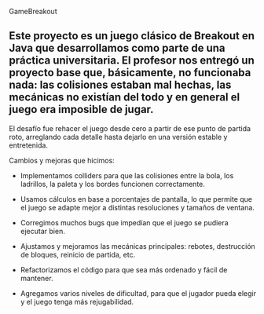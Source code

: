 GameBreakout

Este proyecto es un juego clásico de Breakout en Java que desarrollamos como parte de una práctica universitaria. El profesor nos entregó un proyecto base que, básicamente, no funcionaba nada: las colisiones estaban mal hechas, las mecánicas no existían del todo y en general el juego era imposible de jugar.
---
El desafío fue rehacer el juego desde cero a partir de ese punto de partida roto, arreglando cada detalle hasta dejarlo en una versión estable y entretenida.

Cambios y mejoras que hicimos:

- Implementamos colliders para que las colisiones entre la bola, los ladrillos, la paleta y los bordes funcionen correctamente.

- Usamos cálculos en base a porcentajes de pantalla, lo que permite que el juego se adapte mejor a distintas resoluciones y tamaños de ventana.

- Corregimos muchos bugs que impedían que el juego se pudiera ejecutar bien.

- Ajustamos y mejoramos las mecánicas principales: rebotes, destrucción de bloques, reinicio de partida, etc.

- Refactorizamos el código para que sea más ordenado y fácil de mantener.

- Agregamos varios niveles de dificultad, para que el jugador pueda elegir y el juego tenga más rejugabilidad.
